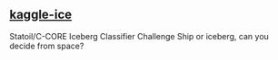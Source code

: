 ## [kaggle-ice](https://www.kaggle.com/c/statoil-iceberg-classifier-challenge)
Statoil/C-CORE Iceberg Classifier Challenge
Ship or iceberg, can you decide from space?
